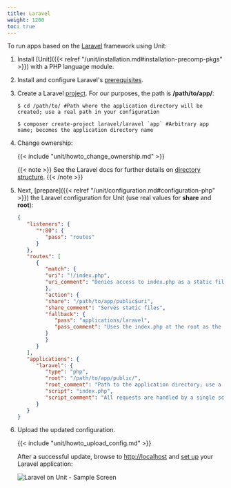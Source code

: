 ```yaml
---
title: Laravel
weight: 1200
toc: true
---
```


To run apps based on the [Laravel](https://laravel.com) framework using Unit:

1. Install [Unit]({{< relref "/unit/installation.md#installation-precomp-pkgs" >}}) with a PHP language module.

2. Install and configure Laravel's [prerequisites](https://laravel.com/docs/deployment#server-requirements).

3. Create a Laravel [project](https://laravel.com/docs/installation#creating-a-laravel-project).
   For our purposes, the path is **/path/to/app/**:

   ```console
   $ cd /path/to/ #Path where the application directory will be created; use a real path in your configuration
   ```

   ```console
   $ composer create-project laravel/laravel `app` #Arbitrary app name; becomes the application directory name
   ```

4. Change ownership:

   {{< include "unit/howto_change_ownership.md" >}}

   {{< note >}}
   See the Laravel docs for further details on [directory structure](https://laravel.com/docs/structure).
   {{< /note >}}

5. Next, [prepare]({{< relref "/unit/configuration.md#configuration-php" >}}) the Laravel configuration for
   Unit (use real values for **share** and **root**):

   ```json
   {
      "listeners": {
         "*:80": {
            "pass": "routes"
         }
      },
      "routes": [
         {
            "match": {
            "uri": "!/index.php",
            "uri_comment": "Denies access to index.php as a static file"
            },
            "action": {
            "share": "/path/to/app/public$uri",
            "share_comment": "Serves static files",
            "fallback": {
               "pass": "applications/laravel",
               "pass_comment": "Uses the index.php at the root as the last resort"
            }
            }
         }
      ],
      "applications": {
         "laravel": {
            "type": "php",
            "root": "/path/to/app/public/",
            "root_comment": "Path to the application directory; use a real path in your configuration",
            "script": "index.php",
            "script_comment": "All requests are handled by a single script"
         }
      }
   }
   ```

6. Upload the updated configuration.

   {{< include "unit/howto_upload_config.md" >}}

   After a successful update, browse to <http://localhost> and [set up](https://laravel.com/docs/configuration) your Laravel application:

   ![Laravel on Unit - Sample Screen](/unit/images/laravel.png)

